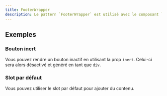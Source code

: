 ```yaml
---
title: FooterWrapper
description: Le pattern `FooterWrapper` est utilisé avec le composant `FooterBtn` pour afficher un pied de page.
---
```


<doc-tabs>

<doc-tab-item label="Utilisation">

<doc-example file="footer-wrapper/usage"></doc-example>

## Exemples

### Bouton inert

Vous pouvez rendre un bouton inactif en utilisant la prop `inert`. Celui-ci sera alors désactivé et généré en tant que `div`.

<doc-example file="footer-wrapper/inert"></doc-example>

### Slot par défaut

Vous pouvez utiliser le slot par défaut pour ajouter du contenu.

<doc-example file="footer-wrapper/slot"></doc-example>

</doc-tab-item>

<doc-tab-item label="API">
<doc-api name="footer-wrapper"></doc-api>
</doc-tab-item>

</doc-tabs>
